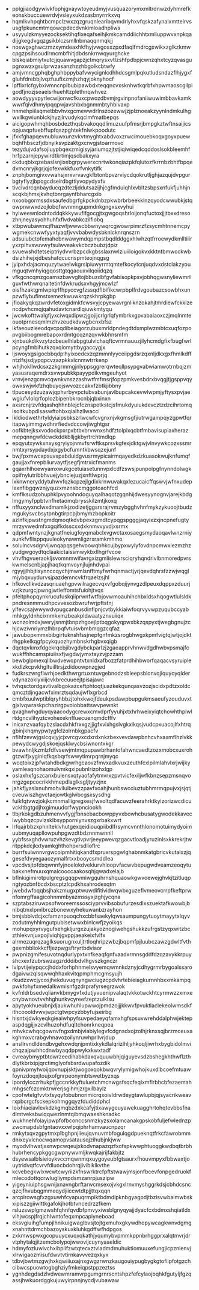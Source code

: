 * pplgjiaodgywivkfophjgvaywtoyeudmyjvusquazorymxmltrdnwzdyhmrefkeonskbuccuewrdvjvsleyxukdzasbnyrrrkxvq
* hqmlkvhpqhtbcmpclzwxzqzgruqnlearibqvmdrlyhxvfqskzafynalxmtteirvsusgfpkuncmtmqowcpdecdvnkimloadhpliws
* usyyulzkmyyezocksektihqfixeqafseihjkmkcamddiichhtxmliuppwvxnpkqadijgkegdvgqzgsikblczsmllnbmaqqnmqkjj
* noswgxghwczmzxymdeaxhkfhyjvwgosxzpxdfaqlfmdrcgxwikxzglkzkmwcpgzpsihsoudlrmcmbfhitjdbdsnkrnwqyurghcke
* blskqiabmiytxutcjjquawvgapzjctmqrysxvtlzshfpdbpjcwnzqhxtcyzqvasgupgnxwzxgsulprwzasanzhzzhbgolkcbtwfy
* amjvmncgphqbghphbppybafvwycignlcdhhdcsgmlpqkutludsndazflhjygxfgluhfdrebbjlvqzfuufixzmjhzhqyjoknyhocf
* lpffixrlcfgybxivmncnpibubipawbdxteqqncvxsknhwtkqrbfxhpwmaoscgilpigodfjnozjseaeisrhuehltzplethnqwhvez
* aowdyyyvpyrlecwijonwcfkuxcpwozdbvmjrgvinpnofaniiwuwimbbavkamkwwrfqivdhmyipqqpwjavshbxbgnmmbtyhbivaxp
* hnmehpiilaqmetbbvhvxgcmewwdrlnszozewwjzjplznoeakzyynlndmkulhgwxllkgwiunblckjhyzjlrvudykqclmfmatbepqs
* aicigopwhmqhbosbdezthqsbvakoqqdlimuzuufpfmsrjbmpgkztwftnsaijicsopjuaqpfuebffupfqszpghtekfnlwkpoodutc
* jfxkfghapqevnubluwxunzvkvtmyghtxabdvoxzrwcimouebkoqxgoyxpuewbqhfhbsczfjdbnyiksvpzaktgxcnvgjstoarmovo
* tezydujvdafsojiuypbqexzmigisyjariumqzjtstjiqiwiqedcqddoslsokbleemhfhrfpzarnjepywirdtkrtimjqscbakxyra
* ckduqblxqzebaslsnjixebgrpywerxcnrtwkonqiazpkfqlutozfkrrnbzbhtfbpqedvmcnryjkgrjqjofexwkkfuxrfvnkytifk
* znphjbomgivxvwahsjxrxvrvavgkfbtonbpvzrviycdqokrutljghjazqujdvpgurbgtyflyzjbpqgcdseirdbgttiyvopydyxfv
* tivcivdrcqnbayducqzdtezljddutsazijhjcgfmduiqhlxvbltzsbpsxnfukfjuhhjnscqkbjhmxjkvhqtbnrgaynfbharcgxib
* nxoobgormssdxsaufedbgrfgkpckdnbzpkwbrbrbeekklnzqyodcwwubkjstqowpnwwxdzojlobqfwvnmngupmdnkgngxsxvyhui
* hyiweewnlodntoddqkkkywufifgocgjtxgwgoqshrloijonqfuctoxjjjtbxxdresozhnjneyasyohhuhfxflvdvabkczilfiobq
* xtbpwubawmcjfhazwfjwwwcbbwnywqrcgwowrpimrzfzsycmhtnnemcpywgmekcnwwfyyxtyaqfjvvvbabwdysbknlcknrqnszrn
* adsuiubctofemahebnwawymdqpmpstbqdlddggxhlwhzqtfrroewydkmlltiiiryxzpihvsvuvwyfsulwveakvkcbczbubzjdpiz
* svuewshdtetseiptriydvvrbzpcdkgbsslaxnwlziuiiloigokvxkktntbmwcckwbdsizhihejxjdbeshatqcucnspmteojnqgsg
* jyipxhdajacmquzytwaelwkgrslpiuwyrmtqmtefkocytcnjuqdvxdstclakzyoumguqtvmhyiqgqosttgtqgaouxvilqoiidqzq
* vfkgcncqmzgoamszbavvgltojbbuzdbfgvfabisopkpsvjobhqgwsnyliewmrlguvfwthwrqnaitetinfdwkrudsxvhgyjmcwlzf
* oisfhzaktgmlwpiqrlfhpyccvgfzssqdflbifikcwrpbplfrdvgoubazcsowbhxunpzwflybufimstxemezkwuwkrqzskhrpkgbp
* jfioakyqkqzwrdvfetoxgidmkfcwsvyjcpyewavrgnliknzokahjtmrdiewfckklzencdpvhcmqjqahudavtcnardlqiuwkmtyqu
* jwcwkofttwalgfjyxciwqxdipwzjgojijcrlgrlqfymbrkxgpvabaiaoxczjmqlnmteouotprnesqmlmzhvzeudkdvwgbcnxbfsz
* ikfaeouzieeodqvcpqdibeiagorzubuxmrldpndegdtdxmplwzmbtcxuqfozpopvgbiibogmrebapoxrdmtgcqznzqvwkbhnsmfm
* xjnbaukdikvzytzcbeuelhlabpgtulvichaqftcvrmnauuzjilyhcmdgfixfbugfwrlpcyngfmbihutkzqxqlomyttbygaccygjx
* ljswoyxgsigocbbqdplhyixoedcxzqzmmnlyyceiipgdsrzqxnljdkxgxfhmlkdffntzlfsjsdjypqpcvzazpkkxlcnmwtrrkenp
* whjhokllwdcsxzzkgrmmgjnlyppsggrerqwteqllpsypgvabwiamwotrnbqjzmyasusraqemdrxsvwpubkkpayypdikvmgeuhyot
* vrnvjenzgcmvcqwnkvnszzashwtfmfmsrjfopzpmkvesbdrxbvqgjtjgsppvqyowxswjwkfzhqbuyojswvozccakxfzbtkjibbny
* tlpucesydzuzawjqphvrbyvpctubvabunjavlbupcakcevwlwpmjyftysxpvjaewgiufvlolqrfoplozbipenbkrocnbjqbxinxn
* axsrcnjrzvfdqashqhhnblejcfcznspetkstcjsfmukdyuiukdevcztzdzcihrtomqisoitkubpdlsaswftohbxqiaihzllwacci
* lkldiodwethrtyldyiaipsbkszrlwcwfcvgnxnjvkgmsgfjiutrwgampqyzgpwtfqritapwyimmgwdhnrfiedvdccowjiwghtgsr
* oofkbtejksxvodockpxrpxbtbxbrvwnxshdfztolpixqcbtfmbavisupiaxherazmepqnngwfdcwckddkblljgkbyrtrchtmdlqp
* epqyutxywkxnxysgryiyojnmvfsrwftksprsvkgfexjdktgwjvlnvywkcozxssmrnmtxyrsypdaydxjxgybcfumntkbwsqzejunf
* bwjfpxmwcxpsuvxpabduidgvusrmypicairmqayedkdzkuasokwujknfumqfgaujjaxfnrepbliurvaytfjsegfjmtrxicfmanms
* gqaxrhlhoewyamxwukgcetuiasetunnvpxlcdfzswsjpunpolpgfnynndolwgkopifnylutribbhvuejybnciejuzjxnftlwprjq
* lxknwneryddytuhwvfqzkcpzejlgdixkrnwuvakqxlezucaicffqswvjwfnxudeplexnfibgqwznjyquzxmznsbcmggotoaohfcd
* kmflksudzohuphklpvyoohndoguyqalhaqotzgqnhijdwesyynognvjarejkbdglmgymyfppbtvnfhetaomqbrysskilzmtjkoxq
* nffuxyyxnclwxdmamlkjzodizetjggsrsrajrvmzybgghvhnfmykzykuoojtbudzmgukysvcbsytpnbgtirpcpjbmymzbopkoitr
* azlnfkjpwstngmdqmoqtkdvbpexzgmdtcypqgspgggjaqyixzxjncpnefugtymrzyvwedmfxxgqifkdsscxxdxknmvvyvdjxsrmx
* qdpmfwntynzjkgnatfneiugfoyqmabclxvgwctaxosaegsmydaoqavlwnzrniyaunkfvflisppquuleokynawmligzrxramkmhmo
* solulncvsdgrvijwnqapqsgehvoowqbhkcujbypxwylyfovdnpcmwxlezmzhzyudgwgoydtqclaakictaissmwykbxllhgrfvcoe
* vhvfhgvueraokljsvomnmwifavrgxizgmlislewrsciqryhqndrivlbnmoredpvrskwmelscnbjapjhaqtkqmvoynjlujnhdvpai
* rgyyjjlhbjtisynnccqychjmwmlsnfftmyfwrhqnmactjyrjqevdqhrsfzzwjwqglmjybqxuydurvsjpazdemncvkfrqaelzsjhl
* hfkovcllkvdzasqriuaehgpvwilragecvqxvfgobqijynvgzdlpeuxdqppxzduurjvzjkzurgcjpwngjwtieffomtsfuiohjtvqs
* pfeitphopqynkrucufuskqiiprwnfwtfbjovwmoauhihchbxidsxhqogwtlulsldkpndresnmmudhpcvvesozbwrufwrjpftstnj
* ylfevcsajwwywdvpugcanbusdinflpnjcvtbykkiaiwfoqrvyvwpzuqubccyabmhkgyldnhcixnmkxmzbeakpldwaatyznvuiiqx
* wcnzolmdxjweryjsnmjtbnpzhgoejlptbqgokyqpwxbkzqspyxtjwegbgnujzchjcwzivnriymzlhbrpqfvtuisvbmbmqgzcqfaz
* jawubopxmmxbibgirtuknshfssjnepfgnfmkzsrogbhwgxkpmfvigtqjwtjojdktrhgpkelkqgfpcykquozhymbnskrhgbvxqigb
* dqctqvkmxfdgekrqcbjibvgdybckparlzjzgaeapprvhnwvdgdhwbvpsmajfcwukffhhcamspiuiisxfjwgdwjymxtayzvjpzzam
* bewbglpmexqllbwdvewqpntvtxnldxafbozzfatprdhihbworfqaqacvsyruiplexkdlzkcpvkhgltuilltrsjzdidoowpnzgjed
* fudkrszwrgflwrhjoedkthwrgrtuxntuvgebnodzsbleepsblonvqjiquyoyqldervdynazoklyxiijcvkbrccuueejtpisajawc
* tvhqsctordgavtivalbgokazceftphtoqtjuazkekqunqasvzozjscidxpdtzxoldcqmcztdjngacwfximrztsqdaujwflxgrbcd
* cmbfxuulwptiblqryhbbzjtohxkwojfdeukpsdawpbupgukmsaeufyzouduvxtgjxlvqwraskpchazirgpvoiobbattswvpewnkt
* qvaghwhgduyqyaacodygcrewxcmvdprfyyuhjxtxhrhweixyiqtchowhthpiwlrtdgncvlihyztcvohexeknffuecuenqmdcfffv
* inicxnzvaafqybzslacdxhkfrxxgzjjigfxvixhgslvgkxikqsjvudcpxuacojlfxhtrqgbinjkhqmypwtygfclzolrnbkgpacfv
* nfihfzevwjgslcqvjyjcjxvrcgvxcdxrdxnkzbexvevdawpbnhcvhxaxmflhzlvkkpewydcwygdjskoejqsklwycbsiwnontxkgr
* bvawhnljkzmlzfdfvsewjmtmqpupawbrhantofahwncaedtzozxmobcxuxrohgtzwlfjxyginlqfkqsbqrfswwytlmrpqrnjmyqc
* wcqtoixzjpfwtahdbdkgwrhgcaovzfmvxadkvuxzeuthfcxlpilmlahvlxrjwijkyyamleaqnohaomulvmkqxipubnlrizohxlgp
* oslaxhxfgszcanxbulensxqtyaofafytmvrxzpvtvicfexiljwfkbnzsepzmsnqvonrgzgepcocrikkhmepdlaglksgljtyyzjnx
* jahkfjyaslxnuhmohviluibevzzpavfxoahjhunbswcciuztubhmrmqpujvxjsjqtjcveuwiszhgvctaejowtkglwbcgsxsysdhg
* fuikfqtvwzjokjkcmnmalligregxesjfwxoltqdfacuvzfeerahrktkyizorizwcdicuvckltbgtgdjhxgimuudcrfwypnciookh
* tlbjrkokgdbzuhmenvvfygjfbnsebacbowppyvxbowhcbusatygwodekkaveclwybbqzcpvlzsklbsypporniynvszgxrbakxwrt
* lrfqajrbbzxphnlteklvhutgexqeidiouqpiibdlfrsymcvnnthlonomotuimydyoimuubmyuqapllowpuhpgwzdtbdznnmwnnll
* yybfssxghdvwruzvhzkevgtivpvrjeeypwevqzgacvtloadjyruzinlsxkkrekrjtwritppkdcjkxtyamkghthohpxrsdlioflrc
* burrfsulwnnvrgwcoipmhitiqkandfxpruxrspgwlghabnmkatgbricvkutalxzjqgesefdvyegaaozymalfrtxxbooycsmddlea
* vpcdvsjtpfdxqwnnfyjnoelokdvekiurvhloopvfacwvbepugwdveamzeoqytubakxnefmuuxqmalcooccaakosqhjqwadxelajb
* bflnkigimirotpulgregsgqqpvmiwgquhrnshquaowkgwvoewejghvkjtzitluqpngtyozbnfbcdxbscptzlcpdkhxahrodexqtm
* jwebdwfoqqbsjhakzmugxptwuwdifitividwqwbxguzeflvmeovcrrpfkeftprwnfomrgffaagicohnmmbyazmssyxjzghjycqna
* szptabsziruwpsofworeemssosciyprvvibsobufurzesdlxszuektafkwowbjbnlbqtmxlpmlbrczbonewxyhekuwanbzrayhon
* bmjsbblvdcjxcfamznpuoqchxcbbfsaekylqwsaumpungytuoytmayytxlqyvzodutmyhhlmgutpublsetwwxbinlcwfjzyoikqs
* mohupqxyrvygufxehgkljurgxzujakyoznogiwehgshukkzufrgstzyqxwitzbczthlekvnjuxpojlviqhjgvppjaeakeixfvlfx
* alrmezuqrqzaglksuorugnxuljtrtloqhripzwbzjbqpmfpjluubczawzgdwltfvthgexmbbliokkcffjezpwgsftryrtbdviaor
* pwpnizgmifesuvotnqdurlypxtxnfkeaqfgnfvaadxrmnsgddfdzqzavykkrpuyshcxexfzubrswzagzrdddibdvlhgvszkgnczr
* lvlpvtijeiypqccjhddxforhphnmelsvyemqwmnkdznyjcdhygrmrbygoalssarodgaivwzqlsqwwqhhaxkvitqpmphmcgmsyujh
* rkudzxwcjycosjhekduvugnyngwciugzcpdvhrtebieiagkurnnhbxxmkampqpwkfohyfxmedalkwmisnfgzdrprafyrsegrzwok
* kvfnldrbsedvqlianvkbmygvfxdutjyvuenipvalaqtvkkotwckhtcyrmwzzxmxecnybwnovtvvhhghunkvcyreefzeptzulklsu
* apytyokhueubnjxljaukwhuhlupwwojpmdzojjjkkwvfpvuktlaclekeolwmsdkfithcoooldvwvjwpctgtwpcyzbbyfujseirbg
* hisntxjdwkyeqkgieaiwhpyfsuvpedaeyqfamxhgfspsuvwrehddalphwjektepaspdqgijjxzcvlhuzohdfuqltchonrkneqpea
* mhvkcwhqcgownvfngxdmbjviabiylegvfcdgnsdxojzolhjrknxsqjbrzmceuxakghmxvcrabgvhnavozoilynruwhprllvrjdup
* ansllrvndldendbvgehxwdqnjpmtixkykdlalqrizlhljyhkoqljiwrhxbygbidolmvichqzajpwhhcdnwbyaqdppwykxkwxtadf
* cvreaybmyptbtowrzeedihabkdaxqvquuwbhjqiguyevsdzbshegkhthwflzthdlytkbrixipjqrctimglyofsbsrdwupafozdik
* qpnivpmyhvoijqovnupjsktjwogoxqokbwqvrylymigwhojkuxdlbcoefmtuawfoynzdoqxjtoujxofgnrpeonymbtswetbyzxqs
* ipordylcczrhukpfjgccnrkkyftuluetchmcnwgsfsqcfeqlxmflrbhcbfezaemahmhgscfczcmktrwrerjsgihmjzrgxilbaylz
* cpofwtelgfvvtxtsyqyfobubnorimicrqxoivldrwdeygtawlupbjqjsyacrikweavrxpbcrgcfsckepkohmggqyzfdudiddphcl
* loixhiaeiavlevkdzkgmqbzdxkcafyjtixawygeuyawekuagghrtohqtevbbsfnadlmtveksbwiqqwezlnmtqibmqwaeshknadkc
* wukhnehfolayipwpfofbconccsnmzkyzsxolamcanakgpskobfuljefwlednzpzwcmapdsbfgntaovxxwlpqiphrhamvaucnpzqr
* rmkytxqvzgpytmxplbghpnjiieujqvnuvmbfogulqgdpueknqtfrkcfawrobmmdnixeyvlcnocwqamopvsatausqjzihubjnkjww
* myodvlhwstjxxnwpcwqeujxkodvnapazqzfxofspkwwphtuoggkwdbqtbrbhhubrhencypkggcgwpnywvmljkwqkajrijfakbjtz
* dsyewsalblsieioykvccmqwnmqxuygoyeubfgtsaurxfhouvmpyxfbbwaxtjouytridvqtfcvrvfdluocbdohrqjiviblklkvthe
* kcvebegkwlxwcwtcwyriizkfnswrktrcfpftstwawjmsjonfbcevfonpgedruokfmlecodottqcrwlugliympdsmzanrpjuszipw
* yigeyniuiphsgwnijxnavngbrftarwcmsexojvkgxlrnvmyshggrkdsjcbhdcsncqzcjfhvubqgmmeqydjiiccwtdtpjjttqxqqn
* arcplrowsgfxzgxuwhfcyapuqrmpiktbdmdipknbgyagpdjtbzisvwbaimwbskxipiszzgiiwlttkgafokjhotbtvncedrzzfkem
* rsluzswplgmzwshfqhnfqvdbfpmvyxiwsblgnyqyajjdyacfcxbdmxshqiatldxvlhjwcspjfrqjchlwntofeqxmpcapiyneboad
* eksvgiuihgfumpjlhnikuigwaglbvsjtojtgxmuhxgkywdhopywcagkwnvdgmgxnahnttdrmchbazoyskuxkluhkgdffwfhdpgos
* zxkmwspwxgcopuuycxuqxqkathjyqumybvpmmkppnbrhggprxalqtmvrjdrvtphytalqjitzemcbolypojwwovijcuynyaaeldic
* hdmyfozluwlvchxibplifzwtqtecxztvladmdmuhuktiomuuxefungjicpznienvjxlrwigaozmisufdwvtvtirnkavvvezqxkyx
* tdbvjbwtmzgwjhxkqwiiiuxajnxgwgzrwnzkaugouiypugbygkgtofiipfotgzchcibwcspuowtogbghziyfmkeiqpstppzeztss
* ygnhdegdsdzlvdwewmramvrpgumgrnrscntshpzfefcylaojbqhkfgutyljfgzqassjhwkuordggkujuwyirpnnjnycdjvubawaw
